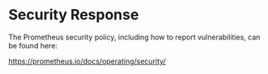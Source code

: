 # Security Response

The Prometheus security policy, including how to report vulnerabilities, can be
found here:

<https://prometheus.io/docs/operating/security/>
